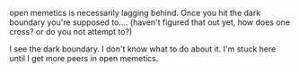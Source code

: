 open memetics is necessarily lagging behind. Once you hit the dark boundary you're supposed to.... (haven't figured that out yet, how does one cross? or do you not attempt to?)

I see the dark boundary. I don't know what to do about it. I'm stuck here until I get more peers in open memetics. 